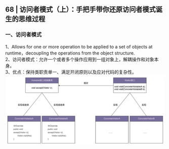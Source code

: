 ## 68 | 访问者模式（上）：手把手带你还原访问者模式诞生的思维过程
### 一、访问者模式
1、Allows for one or more operation to be applied to a set of objects at runtime，decoupling the operations from the object structure.  
2、访问者模式：允许一个或者多个操作应用到一组对象上，解耦操作和对象本身。  
3、优点：保持类职责单一、满足开闭原则以及应对代码的复杂性。  
![img.png](img/1.png)